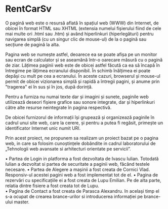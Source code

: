 # RentCarSv

   O pagină web este o resursă aflată în spațiul web (WWW) din Internet, de obicei în format HTML sau XHTML 
(extensia numelui fișierului fiind de cele mai multe ori .html sau .htm) și având hiperlinkuri (hiperlegături)
pentru navigarea simplă (cu un singur clic de mouse-ul) de la o pagină sau secțiune de pagină la alta. 
   
   Pagina web se numește astfel, deoarece ea se poate afișa pe un monitor sau ecran de calculator și se
aseamănă într-o oarecare măsură cu o pagină de ziar. Lățimea paginii web este de obicei astfel făcută
ca ea să încapă în întregime pe lățimea ecranului disponibil. În schimb înălțimea ei poate depăși cu mult
pe cea a ecranului. În aceste cazuri, browserul și mouse-ul permit de obicei vizionarea simplă și rapidă
a întregii pagini, și anume prin "tragerea" ei în sus și în jos, după dorință. 

Pentru a furniza nu numai texte dar și imagini și sunete, paginile web utilizează deseori fișiere grafice
sau sonore integrate, dar și hiperlinkuri către alte resurse neintegrate în pagina respectivă. 

De obicei furnizorul de informații își grupează și organizează paginile în cadrul unui site web, care la cerere,
și pentru a putea fi regăsit, primește un identificator Internet unic numit URI. 

Prin acest proiect, ne propunem sa realizam un proiect bazat pe o pagina web, in care sa folosim cunoștințele
dobândite in cadrul laboratorului de „Tehnologii web avansate si arhitecturi orientate pe servicii”.


•	Partea de Login in platforma a fost dezvoltata de Ivascu Iulian. Totodată Iulian a dezvoltat si partea de securitate a paginii web, făcând testele necesare. 
•	Partea de Alegere a mașinii a fost creata de Cornici Vlad. Responsiv-ul acestei pagini web a fost implementat tot de el. 
•	Pagina de rezervări cu specificațiile ei a fost creata de Lupu Emilian. Pe de alta parte, relatia dintre fisiere a fost creata tot de Lupu.  
•	Pagina de Contact a fost creata de Parasca Alexandru. In același timp el s-a ocupat de crearea brance-urilor si introducerea informației pe brance-ului master.


